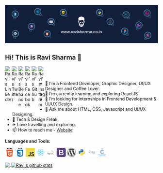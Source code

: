 ## [![Ravi Sharma's header](https://github.com/ravigithub19/ravigithub19/blob/main/img/github_coverPhoto.png)](https://ravisharma.co.in)

## Hi! This is Ravi Sharma 👋
<a href="https://www.linkedin.com/in/ravisharma18">
  <img align="left" alt="Ravi's Linkedin" width="22px" src="https://cdn.jsdelivr.net/npm/simple-icons@v3/icons/linkedin.svg" />
</a>

<a href="https://www.twitter.com/in/RaviSha19828890">
  <img align="left" alt="Ravi's Twitter" width="22px" src="https://cdn.jsdelivr.net/npm/simple-icons@v3/icons/twitter.svg" />
</a>

<a href="https://www.behance.net/ravikumar93">
  <img align="left" alt="Ravi's Behance" width="22px" src="https://cdn.jsdelivr.net/npm/simple-icons@v3/icons/behance.svg" />
</a>

<a href="https://www.facebook.com/profile.php?id=100005406161244">
  <img align="left" alt="Ravi's Facebook" width="22px" src="https://cdn.jsdelivr.net/npm/simple-icons@v3/icons/facebook.svg" />
  </a>
  
  <a href="https://github.com/ravigithub19">
  <img align="left" alt="Ravi's Github" width="22px" src="https://cdn.jsdelivr.net/npm/simple-icons@v3/icons/github.svg" />
</a>

<a href="https://www.instagram.com/_imravisharma">
  <img align="left" alt="Ravi's Instagram" width="22px" src="https://cdn.jsdelivr.net/npm/simple-icons@v3/icons/instagram.svg" />
</a>
  
  <br/>
<br/>


- 🔭 I'm a Frontend Developer, Graphic Designer, UI/UX Designer and Coffee Lover.
- 🌱 I’m currently learning and exploring ReactJS.
- 🤔 I’m looking for internships in Frontend Development & UI/UX Design.
- 💬 Ask me about HTML, CSS, Javascript and UI/UX Designing.
- 💨 Tech & Design Freak.
- ✈  Love travelling and exploring.
- 📫 How to reach me - [Website](https://ravisharma.co.in)


**Languages and Tools:**  

<code><img height="30" src="https://raw.githubusercontent.com/github/explore/80688e429a7d4ef2fca1e82350fe8e3517d3494d/topics/html/html.png"></code>
<code><img height="30" src="https://raw.githubusercontent.com/github/explore/80688e429a7d4ef2fca1e82350fe8e3517d3494d/topics/css/css.png"></code>
<code><img height="30" src="https://raw.githubusercontent.com/github/explore/80688e429a7d4ef2fca1e82350fe8e3517d3494d/topics/javascript/javascript.png"></code>
<code><img height="30" src="https://raw.githubusercontent.com/github/explore/80688e429a7d4ef2fca1e82350fe8e3517d3494d/topics/react/react.png"></code>
<code><img height="30" src="https://raw.githubusercontent.com/github/explore/80688e429a7d4ef2fca1e82350fe8e3517d3494d/topics/mysql/mysql.png"></code>
<code><img height="30" src="https://raw.githubusercontent.com/github/explore/80688e429a7d4ef2fca1e82350fe8e3517d3494d/topics/bootstrap/bootstrap.png"></code>
<code><img height="30" src="https://raw.githubusercontent.com/github/explore/80688e429a7d4ef2fca1e82350fe8e3517d3494d/topics/wordpress/wordpress.png"></code>
<code><img height="30" src="https://raw.githubusercontent.com/github/explore/80688e429a7d4ef2fca1e82350fe8e3517d3494d/topics/python/python.png"></code>
<code><img height="30" src="https://raw.githubusercontent.com/github/explore/80688e429a7d4ef2fca1e82350fe8e3517d3494d/topics/java/java.png"></code>
<code><img height="30" src="https://raw.githubusercontent.com/github/explore/80688e429a7d4ef2fca1e82350fe8e3517d3494d/topics/c/c.png"></code>

<a href="https://github.com/ravigithub19">
  <img align="center" src="https://github-readme-stats.vercel.app/api/top-langs/?username=ravigithub19&theme=dracula&line_langs_below=1" />
</a>
<a href="https://github.com/ravigithub19">
 <img align="center" src="https://github-readme-stats.vercel.app/api?username=ravigithub19&show_icons=true&theme=dracula&line_height=27" alt="Ravi's github stats"/>
</a>

